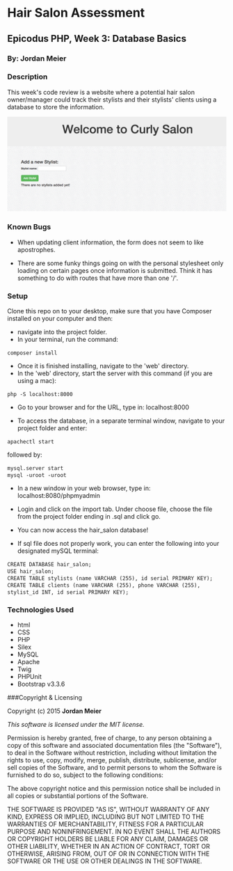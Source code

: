 # Hair Salon Assessment

## Epicodus PHP, Week 3: Database Basics

### By: Jordan Meier

### Description

This week's code review is a website where a potential hair salon owner/manager could track their stylists and their stylists' clients using a database to store the information.

![Alt text](web/images/screenshot.jpg)

### Known Bugs

* When updating client information, the form does not seem to like apostrophes.

* There are some funky things going on with the personal stylesheet only loading on certain pages once information is submitted. Think it has something to do with routes that have more than one '/'.

### Setup

Clone this repo on to your desktop, make sure that you have Composer installed on your computer and then:
* navigate into the project folder.
* In your terminal, run the command:
```shell
composer install
```
* Once it is finished installing, navigate to the 'web' directory.
* In the 'web' directory, start the server with this command (if you are using a mac):
```shell
php -S localhost:8000
```
* Go to your browser and for the URL, type in: localhost:8000

* To access the database, in a separate terminal window, navigate to your project folder and enter:
```shell
apachectl start
```
followed by:
```shell
mysql.server start
mysql -uroot -uroot
```
* In a new window in your web browser, type in: localhost:8080/phpmyadmin

* Login and click on the import tab. Under choose file, choose the file from the project folder ending in .sql and click go.

* You can now access the hair_salon database!

* If sql file does not properly work, you can enter the following into your designated mySQL terminal:
```shell
CREATE DATABASE hair_salon;
USE hair_salon;
CREATE TABLE stylists (name VARCHAR (255), id serial PRIMARY KEY);
CREATE TABLE clients (name VARCHAR (255), phone VARCHAR (255), stylist_id INT, id serial PRIMARY KEY);
```

### Technologies Used
* html
* CSS
* PHP
* Silex
* MySQL
* Apache
* Twig
* PHPUnit
* Bootstrap v3.3.6

###Copyright & Licensing

Copyright (c) 2015 **Jordan Meier**

*This software is licensed under the MIT license.*

Permission is hereby granted, free of charge, to any person obtaining a copy
of this software and associated documentation files (the "Software"), to deal
in the Software without restriction, including without limitation the rights
to use, copy, modify, merge, publish, distribute, sublicense, and/or sell
copies of the Software, and to permit persons to whom the Software is
furnished to do so, subject to the following conditions:

The above copyright notice and this permission notice shall be included in
all copies or substantial portions of the Software.

THE SOFTWARE IS PROVIDED "AS IS", WITHOUT WARRANTY OF ANY KIND, EXPRESS OR
IMPLIED, INCLUDING BUT NOT LIMITED TO THE WARRANTIES OF MERCHANTABILITY,
FITNESS FOR A PARTICULAR PURPOSE AND NONINFRINGEMENT. IN NO EVENT SHALL THE
AUTHORS OR COPYRIGHT HOLDERS BE LIABLE FOR ANY CLAIM, DAMAGES OR OTHER
LIABILITY, WHETHER IN AN ACTION OF CONTRACT, TORT OR OTHERWISE, ARISING FROM,
OUT OF OR IN CONNECTION WITH THE SOFTWARE OR THE USE OR OTHER DEALINGS IN
THE SOFTWARE.
